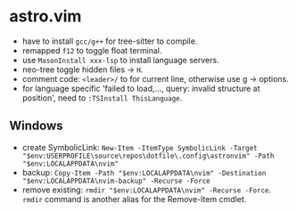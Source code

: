 # astro.vim

* have to install `gcc/g++` for tree-sitter to compile.
* remapped `f12` to toggle float terminal.
* use `MasonInstall xxx-lsp` to install language servers.
* neo-tree toggle hidden files -> `H`.
* comment code: `<leader>/` to for current line, otherwise use g -> options.
* for language specific 'failed to load,..., query: invalid structure at position', need to `:TSInstall ThisLanguage`.

## Windows
* create SymbolicLink: `New-Item -ItemType SymbolicLink -Target "$env:USERPROFILE\source\repos\dotfile\.config\astronvim" -Path "$env:LOCALAPPDATA\nvim"`
* backup: `Copy-Item -Path "$env:LOCALAPPDATA\nvim" -Destination "$env:LOCALAPPDATA\nvim-backup" -Recurse -Force`
* remove existing: `rmdir "$env:LOCALAPPDATA\nvim" -Recurse -Force`. `rmdir` command is another alias for the Remove-Item cmdlet.
